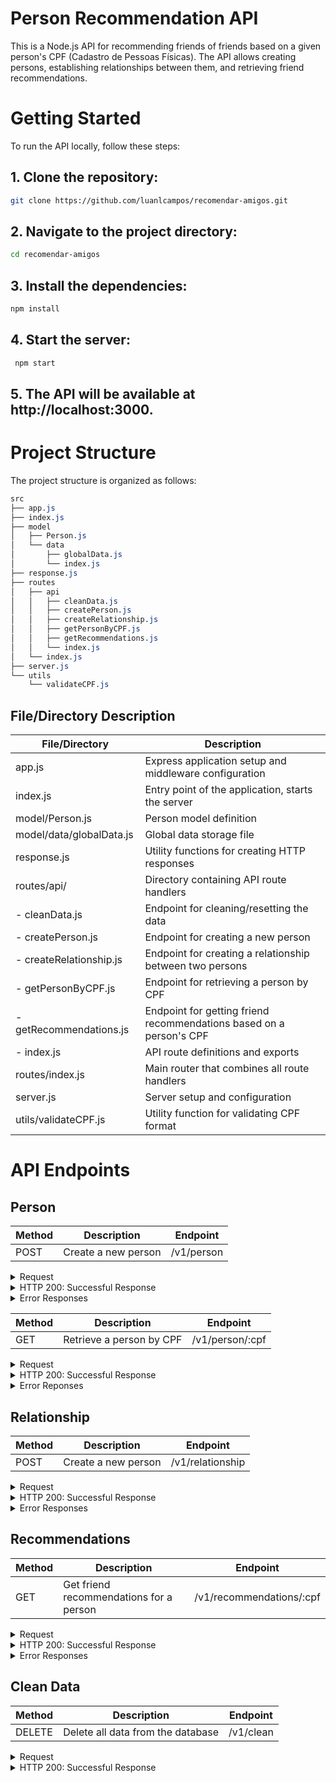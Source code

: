 # Person Recommendation API

This is a Node.js API for recommending friends of friends based on a given person's CPF (Cadastro de Pessoas Físicas). The API allows creating persons, establishing relationships between them, and retrieving friend recommendations.

# Getting Started

To run the API locally, follow these steps:

## 1. Clone the repository:

```bash
git clone https://github.com/luanlcampos/recomendar-amigos.git
```

## 2. Navigate to the project directory:

```bash
cd recomendar-amigos
```

## 3. Install the dependencies:

```bash
npm install
```

## 4. Start the server:

```bash
 npm start
```

## 5. The API will be available at http://localhost:3000.

# Project Structure

The project structure is organized as follows:

```css
src
├── app.js
├── index.js
├── model
│   ├── Person.js
│   └── data
│       ├── globalData.js
│       └── index.js
├── response.js
├── routes
│   ├── api
│   │   ├── cleanData.js
│   │   ├── createPerson.js
│   │   ├── createRelationship.js
│   │   ├── getPersonByCPF.js
│   │   ├── getRecommendations.js
│   │   └── index.js
│   └── index.js
├── server.js
└── utils
    └── validateCPF.js
```

## File/Directory Description

| File/Directory           | Description                                                         |
| ------------------------ | ------------------------------------------------------------------- |
| app.js                   | Express application setup and middleware configuration              |
| index.js                 | Entry point of the application, starts the server                   |
| model/Person.js          | Person model definition                                             |
| model/data/globalData.js | Global data storage file                                            |
| response.js              | Utility functions for creating HTTP responses                       |
| routes/api/              | Directory containing API route handlers                             |
| - cleanData.js           | Endpoint for cleaning/resetting the data                            |
| - createPerson.js        | Endpoint for creating a new person                                  |
| - createRelationship.js  | Endpoint for creating a relationship between two persons            |
| - getPersonByCPF.js      | Endpoint for retrieving a person by CPF                             |
| - getRecommendations.js  | Endpoint for getting friend recommendations based on a person's CPF |
| - index.js               | API route definitions and exports                                   |
| routes/index.js          | Main router that combines all route handlers                        |
| server.js                | Server setup and configuration                                      |
| utils/validateCPF.js     | Utility function for validating CPF format                          |

# API Endpoints

## Person

| Method | Description         | Endpoint   |
| ------ | ------------------- | ---------- |
| POST   | Create a new person | /v1/person |

<details>
<summary> Request </summary>

```bash
curl --location 'localhost:3000/v1/person' \
--header 'Content-Type: application/json' \
--data '{ "cpf": "77777777777", "name": "Giba" }'
```

</details>

<details>
<summary>HTTP 200: Successful Response </summary>

```json
{
  "status": "ok",
  "cpf": "77777777777",
  "name": "Giba"
}
```

</details>

<details>
<summary>Error Responses</summary>

### HTTP 400: User already exists

```json
{
  "status": "error",
  "error": {
    "code": 400,
    "message": "Usuário já cadastrado"
  }
}
```

### HTTP 400: Invalid CPF

```json
{
  "status": "error",
  "error": {
    "code": 400,
    "message": "Requisição inválida: Ocorreu um erro na criação de uma pessoa"
  }
}
```

</details>

| Method | Description              | Endpoint        |
| ------ | ------------------------ | --------------- |
| GET    | Retrieve a person by CPF | /v1/person/:cpf |

<details>
<summary> Request </summary>

```bash
curl --location 'localhost:3000/v1/person/77777777777'
```

</details>

<details>
<summary> HTTP 200: Successful Response </summary>

```json
{
  "status": "ok",
  "cpf": "77777777777",
  "name": "Giba"
}
```

</details>

<details>
<summary>Error Reponses</summary>

### HTTP 400: User not found

```json
{
  "status": "error",
  "error": {
    "code": 404,
    "message": "Usuário não encontrado"
  }
}
```

</details>

## Relationship

| Method | Description         | Endpoint         |
| ------ | ------------------- | ---------------- |
| POST   | Create a new person | /v1/relationship |

<details>
<summary> Request </summary>

```bash
curl --location 'localhost:3000/v1/relationship' \
--header 'Content-Type: application/json' \
--data '{ "cpf1": "11111111111", "cpf2": "22222222222" }'
```

</details>

<details>
<summary>HTTP 200: Successful Response </summary>

```json
{
  "status": "ok",
  "cpf": "77777777777",
  "name": "Giba"
}
```

</details>

<details>
<summary>Error Responses</summary>

### HTTP 404: User not found

```json
{
  "status": "error",
  "error": {
    "code": 404,
    "message": "Usuário não encontrado"
  }
}
```

### HTTP 400: Invalid CPF

```json
{
  "status": "error",
  "error": {
    "code": 400,
    "message": "CPF inválido"
  }
}
```

</details>

## Recommendations

| Method | Description                             | Endpoint                 |
| ------ | --------------------------------------- | ------------------------ |
| GET    | Get friend recommendations for a person | /v1/recommendations/:cpf |

<details>
<summary> Request </summary>

```bash
curl --location 'localhost:3000/v1/recommendations/11111111111'
```

</details>

<details>
<summary>HTTP 200: Successful Response </summary>

```json
{
  "status": "ok",
  "data": ["44444444444", "55555555555"]
}
```

</details>

<details>
<summary>Error Responses</summary>

### Code 404: User not found

```json
{
  "status": "error",
  "error": {
    "code": 404,
    "message": "Usuário não cadastrado"
  }
}
```

### Code 400: Invalid CPF

```json
{
  "status": "error",
  "error": {
    "code": 400,
    "message": "CPF inválido"
  }
}
```

</details>

## Clean Data

| Method | Description                       | Endpoint  |
| ------ | --------------------------------- | --------- |
| DELETE | Delete all data from the database | /v1/clean |

<details>
<summary> Request </summary>

```bash
curl --location --request DELETE 'localhost:3000/v1/clean'
```

</details>

<details>
<summary>HTTP 200: Successful Response </summary>

```json
{
  "status": "ok",
  "message": "Dados excluídos com sucesso"
}
```

</details>
